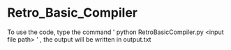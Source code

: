 # Retro_Basic_Compiler
  To use the code, type the command ' python RetroBasicCompiler.py \<input file path\> ' , the output will be written in output.txt
